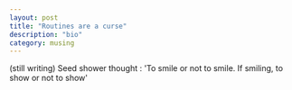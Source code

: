 ```yaml
---
layout: post
title: "Routines are a curse"
description: "bio"
category: musing
---
```


(still writing)
Seed shower thought : 'To smile or not to smile. If smiling, to show or not to show'
